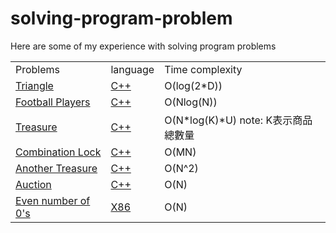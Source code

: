 # solving-program-problem
Here are some of my experience with solving program problems
<table>
   <tr>
     <td>Problems</td>
     <td>language</td>
     <td>Time complexity</td>
   </tr>
   <tr>
      <td><a href="https://github.com/klanonlyman/solving-program-problem-/blob/main/Triangle/Triangle.md">Triangle</a></td>
      <td><a href="https://github.com/klanonlyman/solving-program-problem-/blob/main/Triangle/triangle.cpp">C++</a></td>
      <td>O(log(2*D))</td>
   </tr>
   <tr>
      <td><a href="https://github.com/klanonlyman/solving-program-problem-/blob/main/Football%20Players/Football%20Players.md">Football Players</a></td>
      <td><a href="https://github.com/klanonlyman/solving-program-problem-/blob/main/Football%20Players/football.cpp">C++</a></td>
      <td>O(Nlog(N))</td>
   </tr>
   <tr>
      <td><a href="https://github.com/klanonlyman/solving-program-problem-/blob/main/Treasure/treasure.cpp">Treasure</a></td>
      <td><a href="https://github.com/klanonlyman/solving-program-problem-/blob/main/Treasure/treasure.cpp">C++</a></td>
      <td>O(N*log(K)*U) note: K表示商品總數量</td>
   </tr>
   <tr>
      <td><a href="https://github.com/klanonlyman/solving-program-problem-/blob/main/Combination%20Lock/Combination%20Lock.md">Combination Lock</a></td>
      <td><a href="https://github.com/klanonlyman/solving-program-problem-/blob/main/Combination%20Lock/CombinationLock.cpp">C++</a></td>
      <td>O(MN)</td>
   </tr>
   <tr>
      <td><a href="https://github.com/klanonlyman/solving-program-problem-/blob/main/Another%20Treasure/Another%20Treasure.md">Another Treasure</a></td>
      <td><a href="https://github.com/klanonlyman/solving-program-problem-/blob/main/Another%20Treasure/AnotherTreasure.cpp">C++</a></td>
      <td>O(N^2)</td>
   </tr>
   <tr>
      <td><a href="https://github.com/klanonlyman/solving-program-problem/blob/main/Auction/Auction.md">Auction</a></td>
      <td><a href="https://github.com/klanonlyman/solving-program-problem/blob/main/Auction/auction.cpp">C++</a></td>
      <td>O(N)</td>
   </tr>
   <tr>
      <td><a href="https://github.com/klanonlyman/solving-program-problem/blob/main/Even%20number%20of%200's/even%20number%20of%200's.md">Even number of 0's</a></td>
      <td><a href="https://github.com/klanonlyman/solving-program-problem/blob/main/Even%20number%20of%200's/even%20number%20of%200's.md">X86</a></td>
      <td>O(N)</td>
   </tr>
   
</table>
